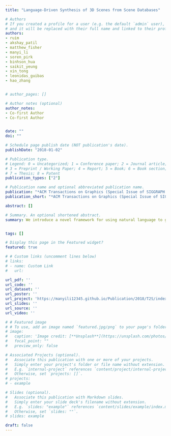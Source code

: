 ```yaml
---
title: "Language-Driven Synthesis of 3D Scenes from Scene Databases"

# Authors
# If you created a profile for a user (e.g. the default `admin` user), write the username (folder name) here 
# and it will be replaced with their full name and linked to their profile.
authors:
- ruim
- akshay_patil
- matthew_fisher
- manyi_li
- soren_pirk
- binhson_hua
- saikit_yeung
- xin_tong
- leonidas_guibas
- hao_zhang


# author_pages: []

# Author notes (optional)
author_notes:
- Co-first Author
- Co-first Author


date: ""
doi: ""

# Schedule page publish date (NOT publication's date).
publishDate: "2018-01-02"

# Publication type.
# Legend: 0 = Uncategorized; 1 = Conference paper; 2 = Journal article;
# 3 = Preprint / Working Paper; 4 = Report; 5 = Book; 6 = Book section;
# 7 = Thesis; 8 = Patent
publication_types: ["2"]

# Publication name and optional abbreviated publication name.
publication: "*ACM Transactions on Graphics (Special Issue of SIGGRAPH Asia), 2018* (CCF-A类期刊, IF=6.495)"
publication_short: "*ACM Transactions on Graphics (Special Issue of SIGGRAPH Asia), 2018*"

abstract: []

# Summary. An optional shortened abstract.
summary: We introduce a novel framework for using natural language to generate and edit 3D indoor scenes, harnessing scene semantics and text-scene grounding knowledge learned from large annotated 3D scene databases


tags: []

# Display this page in the Featured widget?
featured: true

# # Custom links (uncomment lines below)
# links:
# - name: Custom Link
#   url: 

url_pdf: ''
url_code: ''
url_dataset: ''
url_poster: ''
url_project: 'https://manyili12345.github.io/Publication/2018/T2S/index.html'
url_slides: ''
url_source: ''
url_video: ''

# # Featured image
# # To use, add an image named `featured.jpg/png` to your page's folder. 
# image:
#   caption: 'Image credit: [**Unsplash**](https://unsplash.com/photos/pLCdAaMFLTE)'
#   focal_point: ""
#   preview_only: false

# Associated Projects (optional).
#   Associate this publication with one or more of your projects.
#   Simply enter your project's folder or file name without extension.
#   E.g. `internal-project` references `content/project/internal-project/index.md`.
#   Otherwise, set `projects: []`.
# projects:
# - example

# Slides (optional).
#   Associate this publication with Markdown slides.
#   Simply enter your slide deck's filename without extension.
#   E.g. `slides: "example"` references `content/slides/example/index.md`.
#   Otherwise, set `slides: ""`.
# slides: example

draft: false
---
```


<!-- {{% callout note %}}
Click the *Cite* button above to demo the feature to enable visitors to import publication metadata into their reference management software.
{{% /callout %}}

{{% callout note %}}
Create your slides in Markdown - click the *Slides* button to check out the example.
{{% /callout %}}

Supplementary notes can be added here, including [code, math, and images](https://wowchemy.com/docs/writing-markdown-latex/). -->
